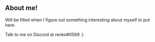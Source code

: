 ## About me!

Will be filled when I figure out something interesting about myself to put here.

Talk to me on Discord at renko#0569 :)
